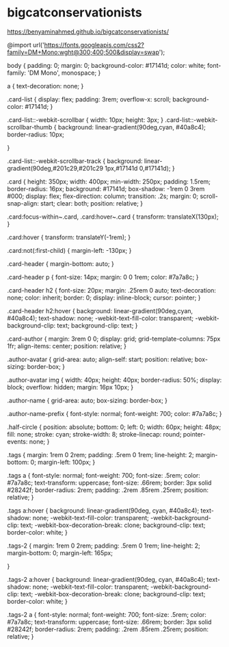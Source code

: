 # bigcatconservationists

https://benyaminahmed.github.io/bigcatconservationists/






@import url('https://fonts.googleapis.com/css2?family=DM+Mono:wght@300;400;500&display=swap');

body {
    padding: 0;
    margin: 0;
    background-color: #17141d;
    color: white;
    font-family: 'DM Mono', monospace;
}

a {
    text-decoration: none;
}

.card-list {
    display: flex;
    padding: 3rem;
    overflow-x: scroll;
    background-color: #17141d;
}

.card-list::-webkit-scrollbar {
    width: 10px;
    height: 3px;
}
.card-list::-webkit-scrollbar-thumb {
    background: linear-gradient(90deg,cyan, #40a8c4);
    border-radius: 10px;

}

.card-list::-webkit-scrollbar-track {
    background: linear-gradient(90deg,#201c29,#201c29 1px,#17141d 0,#17141d);
}


.card {
    height: 350px;
    width: 400px;
    min-width: 250px;
    padding: 1.5rem;
    border-radius: 16px;
    background: #17141d;
    box-shadow: -1rem 0 3rem #000;
    display: flex;
    flex-direction: column;
    transition: .2s;
    margin: 0;
    scroll-snap-align: start;
    clear: both;
    position: relative;
}

.card:focus-within~.card, .card:hover~.card {
    transform: translateX(130px);
}

.card:hover {
    transform: translateY(-1rem);
}

.card:not(:first-child) {
    margin-left: -130px;
}


.card-header {
    margin-bottom: auto;
}

.card-header p {
    font-size: 14px;
    margin: 0 0 1rem;
    color: #7a7a8c;
}

.card-header h2 {
    font-size: 20px;
    margin: .25rem 0 auto;
    text-decoration: none;
    color: inherit;
    border: 0;
    display: inline-block;
    cursor: pointer;
}

.card-header h2:hover {
    background: linear-gradient(90deg,cyan, #40a8c4);
    text-shadow: none;
    -webkit-text-fill-color: transparent;
    -webkit-background-clip: text;
    background-clip: text;
}

.card-author {
    margin: 3rem 0 0;
    display: grid;
    grid-template-columns: 75px 1fr;
    align-items: center;
    position: relative;
}

.author-avatar {
    grid-area: auto;
    align-self: start;
    position: relative;
    box-sizing: border-box;
}

.author-avatar img {
    width: 40px;
    height: 40px;
    border-radius: 50%;
    display: block;
    overflow: hidden;
    margin: 16px 10px;
}

.author-name {
    grid-area: auto;
    box-sizing: border-box;
}

.author-name-prefix {
    font-style: normal;
    font-weight: 700;
    color: #7a7a8c;
}

.half-circle {
    position: absolute;
    bottom: 0;
    left: 0;
    width: 60px;
    height: 48px;
    fill: none;
    stroke: cyan;
    stroke-width: 8;
    stroke-linecap: round;
    pointer-events: none;
}

.tags {
    margin: 1rem 0 2rem;
    padding: .5rem 0 1rem;
    line-height: 2;
    margin-bottom: 0;
    margin-left: 100px;
}
  

.tags a {
    font-style: normal;
    font-weight: 700;
    font-size: .5rem;
    color: #7a7a8c;
    text-transform: uppercase;
    font-size: .66rem;
    border: 3px solid #28242f;
    border-radius: 2rem;
    padding: .2rem .85rem .25rem;
    position: relative;
}

.tags a:hover {
    background: linear-gradient(90deg, cyan, #40a8c4);
    text-shadow: none;
    -webkit-text-fill-color: transparent;
    -webkit-background-clip: text;
    -webkit-box-decoration-break: clone;
    background-clip: text;
    border-color: white;
}

.tags-2 {
    margin: 1rem 0 2rem;
    padding: .5rem 0 1rem;
    line-height: 2;
    margin-bottom: 0;
    margin-left: 165px;

}

.tags-2 a:hover {
    background: linear-gradient(90deg, cyan, #40a8c4);
    text-shadow: none;
    -webkit-text-fill-color: transparent;
    -webkit-background-clip: text;
    -webkit-box-decoration-break: clone;
    background-clip: text;
    border-color: white;
}

.tags-2 a {
    font-style: normal;
    font-weight: 700;
    font-size: .5rem;
    color: #7a7a8c;
    text-transform: uppercase;
    font-size: .66rem;
    border: 3px solid #28242f;
    border-radius: 2rem;
    padding: .2rem .85rem .25rem;
    position: relative;
}

    
